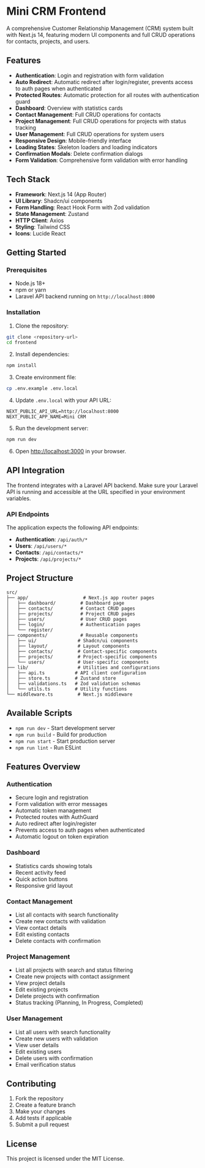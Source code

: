 # Mini CRM Frontend

A comprehensive Customer Relationship Management (CRM) system built with Next.js 14, featuring modern UI components and full CRUD operations for contacts, projects, and users.

## Features

- **Authentication**: Login and registration with form validation
- **Auto Redirect**: Automatic redirect after login/register, prevents access to auth pages when authenticated
- **Protected Routes**: Automatic protection for all routes with authentication guard
- **Dashboard**: Overview with statistics cards
- **Contact Management**: Full CRUD operations for contacts
- **Project Management**: Full CRUD operations for projects with status tracking
- **User Management**: Full CRUD operations for system users
- **Responsive Design**: Mobile-friendly interface
- **Loading States**: Skeleton loaders and loading indicators
- **Confirmation Modals**: Delete confirmation dialogs
- **Form Validation**: Comprehensive form validation with error handling

## Tech Stack

- **Framework**: Next.js 14 (App Router)
- **UI Library**: Shadcn/ui components
- **Form Handling**: React Hook Form with Zod validation
- **State Management**: Zustand
- **HTTP Client**: Axios
- **Styling**: Tailwind CSS
- **Icons**: Lucide React

## Getting Started

### Prerequisites

- Node.js 18+ 
- npm or yarn
- Laravel API backend running on `http://localhost:8000`

### Installation

1. Clone the repository:
```bash
git clone <repository-url>
cd frontend
```

2. Install dependencies:
```bash
npm install
```

3. Create environment file:
```bash
cp .env.example .env.local
```

4. Update `.env.local` with your API URL:
```env
NEXT_PUBLIC_API_URL=http://localhost:8000
NEXT_PUBLIC_APP_NAME=Mini CRM
```

5. Run the development server:
```bash
npm run dev
```

6. Open [http://localhost:3000](http://localhost:3000) in your browser.

## API Integration

The frontend integrates with a Laravel API backend. Make sure your Laravel API is running and accessible at the URL specified in your environment variables.

### API Endpoints

The application expects the following API endpoints:

- **Authentication**: `/api/auth/*`
- **Users**: `/api/users/*`
- **Contacts**: `/api/contacts/*`
- **Projects**: `/api/projects/*`

## Project Structure

```
src/
├── app/                    # Next.js app router pages
│   ├── dashboard/         # Dashboard page
│   ├── contacts/          # Contact CRUD pages
│   ├── projects/          # Project CRUD pages
│   ├── users/             # User CRUD pages
│   ├── login/             # Authentication pages
│   └── register/
├── components/            # Reusable components
│   ├── ui/               # Shadcn/ui components
│   ├── layout/           # Layout components
│   ├── contacts/         # Contact-specific components
│   ├── projects/         # Project-specific components
│   └── users/            # User-specific components
├── lib/                  # Utilities and configurations
│   ├── api.ts           # API client configuration
│   ├── store.ts         # Zustand store
│   ├── validations.ts   # Zod validation schemas
│   └── utils.ts         # Utility functions
└── middleware.ts         # Next.js middleware
```

## Available Scripts

- `npm run dev` - Start development server
- `npm run build` - Build for production
- `npm run start` - Start production server
- `npm run lint` - Run ESLint

## Features Overview

### Authentication
- Secure login and registration
- Form validation with error messages
- Automatic token management
- Protected routes with AuthGuard
- Auto redirect after login/register
- Prevents access to auth pages when authenticated
- Automatic logout on token expiration

### Dashboard
- Statistics cards showing totals
- Recent activity feed
- Quick action buttons
- Responsive grid layout

### Contact Management
- List all contacts with search functionality
- Create new contacts with validation
- View contact details
- Edit existing contacts
- Delete contacts with confirmation

### Project Management
- List all projects with search and status filtering
- Create new projects with contact assignment
- View project details
- Edit existing projects
- Delete projects with confirmation
- Status tracking (Planning, In Progress, Completed)

### User Management
- List all users with search functionality
- Create new users with validation
- View user details
- Edit existing users
- Delete users with confirmation
- Email verification status

## Contributing

1. Fork the repository
2. Create a feature branch
3. Make your changes
4. Add tests if applicable
5. Submit a pull request

## License

This project is licensed under the MIT License.